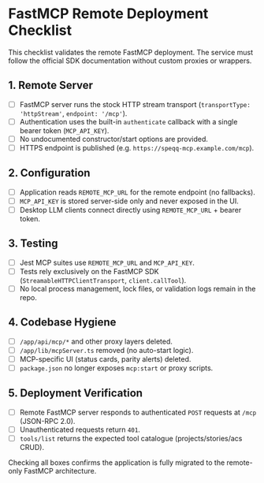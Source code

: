 # FastMCP Remote Deployment Checklist

This checklist validates the remote FastMCP deployment. The service must follow the official SDK documentation without custom proxies or wrappers.

## 1. Remote Server
- [ ] FastMCP server runs the stock HTTP stream transport (`transportType: 'httpStream'`, `endpoint: '/mcp'`).
- [ ] Authentication uses the built-in `authenticate` callback with a single bearer token (`MCP_API_KEY`).
- [ ] No undocumented constructor/start options are provided.
- [ ] HTTPS endpoint is published (e.g. `https://speqq-mcp.example.com/mcp`).

## 2. Configuration
- [ ] Application reads `REMOTE_MCP_URL` for the remote endpoint (no fallbacks).
- [ ] `MCP_API_KEY` is stored server-side only and never exposed in the UI.
- [ ] Desktop LLM clients connect directly using `REMOTE_MCP_URL` + bearer token.

## 3. Testing
- [ ] Jest MCP suites use `REMOTE_MCP_URL` and `MCP_API_KEY`.
- [ ] Tests rely exclusively on the FastMCP SDK (`StreamableHTTPClientTransport`, `client.callTool`).
- [ ] No local process management, lock files, or validation logs remain in the repo.

## 4. Codebase Hygiene
- [ ] `/app/api/mcp/*` and other proxy layers deleted.
- [ ] `/app/lib/mcpServer.ts` removed (no auto-start logic).
- [ ] MCP-specific UI (status cards, parity alerts) deleted.
- [ ] `package.json` no longer exposes `mcp:start` or proxy scripts.

## 5. Deployment Verification
- [ ] Remote FastMCP server responds to authenticated `POST` requests at `/mcp` (JSON-RPC 2.0).
- [ ] Unauthenticated requests return `401`.
- [ ] `tools/list` returns the expected tool catalogue (projects/stories/acs CRUD).

Checking all boxes confirms the application is fully migrated to the remote-only FastMCP architecture.
